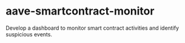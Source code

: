 # aave-smartcontract-monitor
Develop a dashboard to monitor smart contract activities and identify suspicious events.
